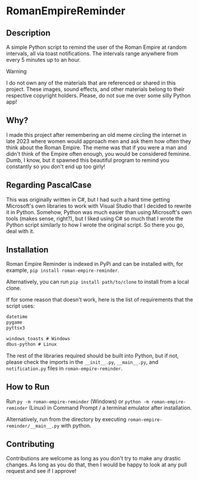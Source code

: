 # RomanEmpireReminder

## Description

A simple Python script to remind the user of the Roman Empire at random intervals, all via toast notifications. The intervals range anywhere from every 5 minutes up to an hour.

> [!WARNING]
> I do not own any of the materials that are referenced or shared in this project. These images, sound effects, and other materials belong to their respective copyright holders. Please, do not sue me over some silly Python app!

## Why?

I made this project after remembering an old meme circling the internet in late 2023 where women would approach men and ask them how often they think about the Roman Empire. The meme was that if you were a man and didn't think of the Empire often enough, you would be considered feminine. Dumb, I know, but it spawned this beautiful program to remind you constantly so you don't end up too girly!

## Regarding PascalCase

This was originally written in C#, but I had such a hard time getting Microsoft's own libraries to work with Visual Studio that I decided to rewrite it in Python. Somehow, Python was much easier than using Microsoft's own tools (makes sense, right?), but I liked using C# so much that I wrote the Python script similarly to how I wrote the original script. So there you go, deal with it.

## Installation

Roman Empire Reminder is indexed in PyPi and can be installed with, for example, ```pip install roman-empire-reminder```.

Alternatively, you can run ```pip install path/to/clone``` to install from a local clone.

If for some reason that doesn't work, here is the list of requirements that the script uses:

```requirements.txt
datetime
pygame
pyttsx3

windows_toasts # Windows
dbus-python # Linux
```

The rest of the libraries required should be built into Python, but if not, please check the imports in the `__init__.py`, `__main__.py`, and `notification.py` files in `roman-empire-reminder`.

## How to Run

Run ```py -m roman-empire-reminder``` (Windows) or ```python -m roman-empire-reminder``` (Linux) in Command Prompt / a terminal emulator after installation.

Alternatively, run from the directory by executing `roman-empire-reminder/__main__.py` with python.

## Contributing

Contributions are welcome as long as you don't try to make any drastic changes. As long as you do that, then I would be happy to look at any pull request and see if I approve!
